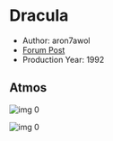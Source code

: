 # Dracula

* Author: aron7awol
* [Forum Post](https://www.avsforum.com/threads/bass-eq-for-filtered-movies.2995212/post-57857308)
* Production Year: 1992

## Atmos

![img 0](https://i.imgur.com/EOCLwyn.jpg)

![img 0](https://i.imgur.com/J4OuEfC.jpg)

